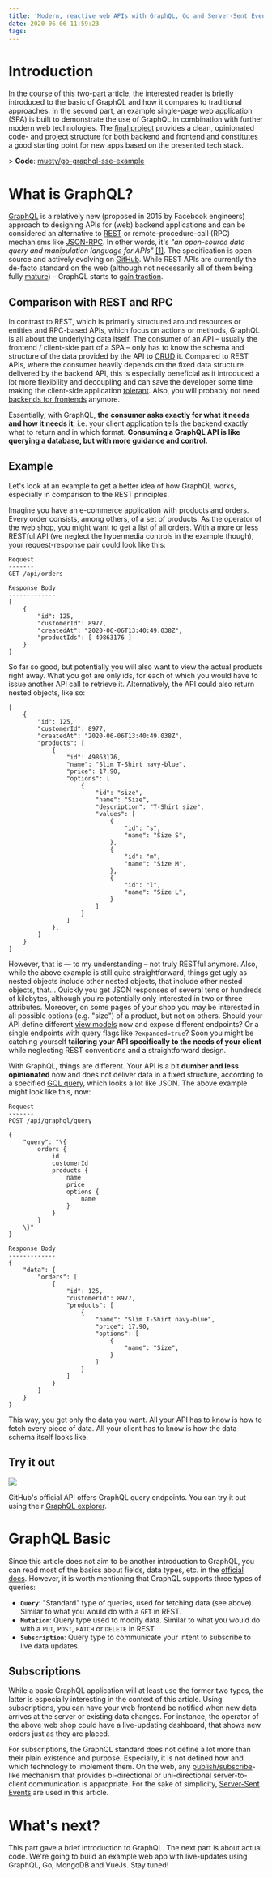 ```yaml
---
title: 'Modern, reactive web APIs with GraphQL, Go and Server-Sent Events – Part 1'
date: 2020-06-06 11:59:23
tags:
---
```


# Introduction
In the course of this two-part article, the interested reader is briefly introduced to the basic of GraphQL and how it compares to traditional approaches. In the second part, an example single-page web application (SPA) is built to demonstrate the use of GraphQL in combination with further modern web technologies. The [final project](https://github.com/muety/go-graphql-sse-example) provides a clean, opinionated code- and project structure for both backend and frontend and constitutes a good starting point for new apps based on the presented tech stack.

\> **Code**: [muety/go-graphql-sse-example](https://github.com/muety/go-graphql-sse-example)

# What is GraphQL?
[GraphQL](https://engineering.fb.com/core-data/graphql-a-data-query-language/) is a relatively new (proposed in 2015 by Facebook engineers) approach to designing APIs for (web) backend applications and can be considered an alternative to [REST](https://developer.mozilla.org/en-US/docs/Glossary/REST) or remote-procedure-call (RPC) mechanisms like [JSON-RPC](https://www.jsonrpc.org/). In other words, it's *"an open-source data query and manipulation language for APIs"* [[1]](https://en.wikipedia.org/wiki/GraphQL). The specification is open-source and actively evolving on [GitHub](https://github.com/graphql/graphql-spec). While REST APIs are currently the de-facto standard on the web (although not necessarily all of them being fully [mature](https://www.martinfowler.com/articles/richardsonMaturityModel.html)) – GraphQL starts to [gain traction](https://trends.google.com/trends/explore?date=2018-05-06%202020-06-06&gprop=youtube&q=graphql).

## Comparison with REST and RPC

In contrast to REST, which is primarily structured around resources or entities and RPC-based APIs, which focus on actions or methods, GraphQL is all about the underlying data itself. The consumer of an API – usually the frontend / client-side part of a SPA – only has to know the schema and structure of the data provided by the API to [CRUD](https://en.wikipedia.org/wiki/Create,_read,_update_and_delete) it. Compared to REST APIs, where the consumer heavily depends on the fixed data structure delivered by the backend API, this is especially beneficial as it introduced a lot more flexibility and decoupling and can save the developer some time making the client-side application [tolerant](https://martinfowler.com/bliki/TolerantReader.html). Also, you will probably not need [backends for frontends](https://docs.microsoft.com/en-us/azure/architecture/patterns/backends-for-frontends) anymore.

Essentially, with GraphQL, **the consumer asks exactly for what it needs and how it needs it**, i.e. your client application tells the backend exactly what to return and in which format. **Consuming a GraphQL API is like querying a database, but with more guidance and control.**

## Example
Let's look at an example to get a better idea of how GraphQL works, especially in comparison to the REST principles. 

Imagine you have an e-commerce application with products and orders. Every order consists, among others, of a set of products. As the operator of the web shop, you might want to get a list of all orders. With a more or less RESTful API (we neglect the hypermedia controls in the example though), your request-response pair could look like this:

```
Request
-------
GET /api/orders

Response Body
-------------
[
    {
        "id": 125,
        "customerId": 8977,
        "createdAt": "2020-06-06T13:40:49.038Z",
        "productIds": [ 49863176 ]
    }
]
```

So far so good, but potentially you will also want to view the actual products right away. What you got are only ids, for each of which you would have to issue another API call to retrieve it. Alternatively, the API could also return nested objects, like so:

```
[
    {
        "id": 125,
        "customerId": 8977,
        "createdAt": "2020-06-06T13:40:49.038Z",
        "products": [
            {
                "id": 49863176,
                "name": "Slim T-Shirt navy-blue",
                "price": 17.90,
                "options": [
                    {
                        "id": "size",
                        "name": "Size",
                        "description": "T-Shirt size",
                        "values": [
                            {
                                "id": "s",
                                "name": "Size S",
                            },
                            {
                                "id": "m",
                                "name": "Size M",
                            },
                            {
                                "id": "l",
                                "name": "Size L",
                            }
                        ]
                    }
                ]
            },
        ]
    }
]
```

However, that is — to my understanding – not truly RESTful anymore. Also, while the above example is still quite straightforward, things get ugly as nested objects include other nested objects, that include other nested objects, that... Quickly you get JSON responses of several tens or hundreds of kilobytes, although you're potentially only interested in two or three attributes. Moreover, on some pages of your shop you may be interested in all possible options (e.g. "size") of a product, but not on others. Should your API define different [view models](https://www.infoq.com/articles/View-Model-Definition/) now and expose different endpoints? Or a single endpoints with query flags like `?expanded=true`? Soon you might be catching yourself **tailoring your API specifically to the needs of your client** while neglecting REST conventions and a straightforward design. 

With GraphQL, things are different. Your API is a bit **dumber and less opinionated** now and does not deliver data in a fixed structure, according to a specified [GQL query](https://graphql.org/learn/queries/), which looks a lot like JSON. The above example might look like this, now:

```
Request
-------
POST /api/graphql/query

{
    "query": "\{
        orders {
            id
            customerId
            products {
                name
                price
                options {
                    name
                }
            }
        }
    \}"
}

Response Body
-------------
{
    "data": {
        "orders": [
            {
                "id": 125,
                "customerId": 8977,
                "products": [
                    {
                        "name": "Slim T-Shirt navy-blue",
                        "price": 17.90,
                        "options": [
                            {
                                "name": "Size",
                            }
                        ]
                    }
                ]
            }
        ]
    }
}
```

This way, you get only the data you want. All your API has to know is how to fetch every piece of data. All your client has to know is how the data schema itself looks like.

## Try it out
![](images/graphql_github.png)

GitHub's official API offers GraphQL query endpoints. You can try it out using their [GraphQL explorer](https://developer.github.com/v4/explorer/).

# GraphQL Basic
Since this article does not aim to be another introduction to GraphQL, you can read most of the basics about fields, data types, etc. in the [official docs](https://graphql.org/learn/queries/). However, it is worth mentioning that GraphQL supports three types of queries:

* **`Query`**: "Standard" type of queries, used for fetching data (see above). Similar to what you would do with a `GET` in REST.
* **`Mutation`**: Query type used to modify data. Similar to what you would do with a `PUT`, `POST`, `PATCH` or `DELETE` in REST.
* **`Subscription`**: Query type to communicate your intent to subscribe to live data updates. 

## Subscriptions

While a basic GraphQL application will at least use the former two types, the latter is especially interesting in the context of this article. Using subscriptions, you can have your web frontend be notified when new data arrives at the server or existing data changes. For instance, the operator of the above web shop could have a live-updating dashboard, that shows new orders just as they are placed. 

For subscriptions, the GraphQL standard does not define a lot more than their plain existence and purpose. Especially, it is not defined how and which technology to implement them. On the web, any [publish/subscribe](https://docs.microsoft.com/en-us/azure/architecture/patterns/publisher-subscriber)-like mechanism that provides bi-directional or uni-directional server-to-client communication is appropriate. For the sake of simplicity, [Server-Sent Events](https://developer.mozilla.org/en-US/docs/Web/API/Server-sent_events) are used in this article.

# What's next?
This part gave a brief introduction to GraphQL. The next part is about actual code. We're going to build an example web app with live-updates using GraphQL, Go, MongoDB and VueJs. Stay tuned!